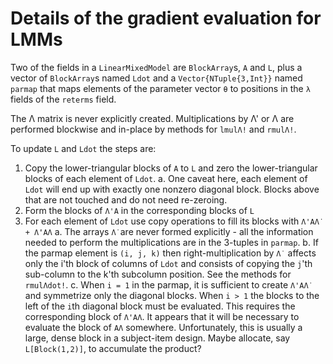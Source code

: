 # Details of the gradient evaluation for LMMs

Two of the fields in a `LinearMixedModel` are `BlockArray`s, `A` and `L`, plus a vector of `BlockArray`s named `Ldot` and a `Vector{NTuple{3,Int}}` named `parmap` that maps elements of the parameter vector `θ` to positions in the `λ` fields of the `reterms` field.

The Λ matrix is never explicitly created.  Multiplications by Λ' or Λ are performed blockwise and in-place by methods for `lmulΛ!` and `rmulΛ!`.

To update `L` and `Ldot` the steps are:

1. Copy the lower-triangular blocks of `A` to `L` and zero the lower-triangular blocks of each element of `Ldot`.
    a. One caveat here, each element of `Ldot` will end up with exactly one nonzero diagonal block.  Blocks above that are not touched and do not need re-zeroing.
2. Form the blocks of `Λ'A` in the corresponding blocks of `L`
3. For each element of `Ldot` use copy operations to fill its blocks with `Λ'AΛ̇  + Λ̇'AΛ`
    a. The arrays `Λ̇ `are never formed explicitly - all the information needed to perform the multiplications are in the 3-tuples in `parmap`.
    b. If the parmap element is `(i, j, k)` then right-multiplication by `Λ̇ ` affects only the i'th block of columns of `Ldot` and consists of copying the `j`'th sub-column to the k'th subcolumn position.  See the methods for `rmulΛdot!`.
    c. When `i = 1` in the parmap, it is sufficient to create `Λ'AΛ̇ ` and symmetrize only the diagonal blocks.  When `i > 1` the blocks to the left of the `i`th diagonal block must be evaluated.  This requires the corresponding block of `Λ̇'AΛ`.  It appears that it will be necessary to evaluate the block of `AΛ` somewhere. Unfortunately, this is usually a large, dense block in a subject-item design.  Maybe allocate, say `L[Block(1,2)]`, to accumulate the product? 
